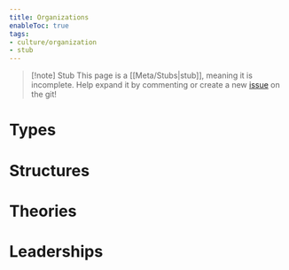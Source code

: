```yaml
---
title: Organizations
enableToc: true
tags:
- culture/organization
- stub
---
```


> [!note] Stub
> This page is a [[Meta/Stubs|stub]], meaning it is incomplete. Help expand it by commenting or create a new [issue](https://github.com/RagtimeGal/quartz--encyclopedia-mysenvaria/issues/new/choose) on the git!



# Types

# Structures

# Theories

# Leaderships
